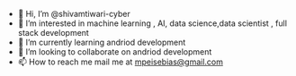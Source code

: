 - 👋 Hi, I’m @shivamtiwari-cyber
- 👀 I’m interested in machine learning , AI, data science,data scientist , full stack development
- 🌱 I’m currently learning andriod development
- 💞️ I’m looking to collaborate on andriod development
- 📫 How to reach me mail me at mpeisebias@gmail.com

<!---
shivamtiwari-cyber/shivamtiwari-cyber is a ✨ special ✨ repository because its `README.md` (this file) appears on your GitHub profile.
You can click the Preview link to take a look at your changes.
--->
